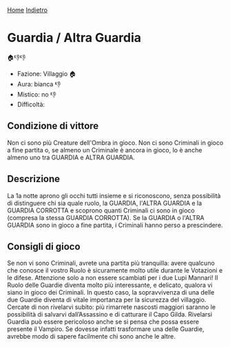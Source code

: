 [Home](/wherewolf-rules)
[Indietro](..)

# Guardia / Altra Guardia

<span class='emoji'>🏠👎👎</span>

- Fazione: Villaggio <span class='emoji'>🏠</span>
- Aura: bianca <span class='emoji'>👎</span>
- Mistico: no <span class='emoji'>👎</span>
- Difficoltà: 

## Condizione di vittore

Non ci sono più Creature dell'Ombra in gioco. Non ci sono Criminali in gioco a fine partita o, se almeno un Criminale è ancora in gioco, lo è anche almeno uno tra GUARDIA e ALTRA GUARDIA.

## Descrizione

La 1a notte aprono gli occhi tutti insieme e si riconoscono, senza possibilità di distinguere chi sia quale ruolo, la GUARDIA, l'ALTRA GUARDIA e la GUARDIA CORROTTA e scoprono quanti Criminali ci sono in gioco (compresa la stessa GUARDIA CORROTTA). Se la GUARDIA o l'ALTRA GUARDIA sono in gioco a fine partita, i Criminali hanno perso a prescindere.

## Consigli di gioco

Se non vi sono Criminali, avrete una partita più tranquilla: avere qualcuno che conosce il vostro Ruolo è sicuramente molto utile durante le Votazioni e le difese. Attenzione solo a non essere scambiati per i due Lupi Mannari! Il Ruolo delle Guardie diventa molto più interessante, e delicato, qualora vi siano in gioco dei Criminali. In questo caso, la sopravvivenza di una delle due Guardie diventa di vitale importanza per la sicurezza del villaggio. Cercate di non rivelarvi subito: più rimarrete nascosti maggiori saranno le possibilità di salvarvi dall’Assassino e di catturare il Capo Gilda. Rivelarsi Guardia può essere pericoloso anche se si pensa che possa essere presente il Vampiro. Se dovesse infatti trasformare una delle Guardie, avrebbe modo di sapere facilmente chi sono anche le altre.
